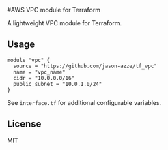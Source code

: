 #AWS VPC module for Terraform

A lightweight VPC module for Terraform.

## Usage

```
module "vpc" {
  source = "https://github.com/jason-azze/tf_vpc"
  name = "vpc_name"
  cidr = "10.0.0.0/16"
  public_subnet = "10.0.1.0/24"
}

```
See `interface.tf` for additional configurable variables.

## License

MIT
